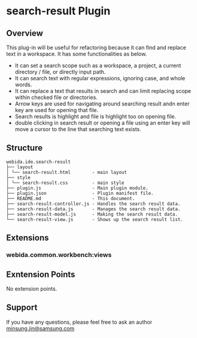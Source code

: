 # search-result Plugin

## Overview

This plug-in will be useful for refactoring because it can find and replace text in a workspace.
It has some functionalities as below.
- It can set a search scope such as a workspace, a project, a current directory / file, or directly input path.
- It can search text with regular expressions, ignoring case, and whole words.
- It can replace a text that results in search and can limit replacing scope within checked file or directories.
- Arrow keys are used for navigating around searching result andn enter key are used for opening that file.
- Search results is highlight and file is highlight too on opening file.
- double clicking in search result or opening a file using an enter key will move a cursor to the line that searching text exists.

## Structure

```
webida.ide.search-result
├── layout
│ └── search-result.html        - main layout
├── style
│ └── search-result.css         - main style
├── plugin.js                   - Main plugin module.
├── plugin.json                 - Plugin manifest file.
├── README.md                   - This document.
├── search-result-controller.js - Handles the search result data.
├── search-result-data.js       - Manages the search result data.
├── search-result-model.js      - Making the search result data.
└── search-result-view.js       - Shows up the search result list.
```

## Extensions
### webida.common.workbench:views

## Exntension Points
No extension points.

## Support
If you have any questions, please feel free to ask an author <minsung.jin@samsung.com>
